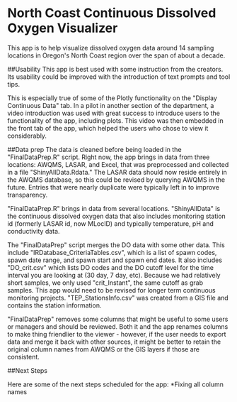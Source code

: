 # North Coast Continuous Dissolved Oxygen Visualizer

This app is to help visualize dissolved oxygen data around 14 sampling locations in Oregon's North Coast region over the span of about a decade.

##Usability
This app is best used with some instruction from the creators. Its usability could be improved with the introduction of text prompts and tool tips.

This is especially true of some of the Plotly functionality on the "Display Continuous Data" tab. In a pilot in another section of the department, a video introduction was used with great success to introduce users to the functionality of the app, including plots. This video was then embedded in the front tab of the app, which helped the users who chose to view it considerably.

##Data prep
The data is cleaned before being loaded in the "FinalDataPrep.R" script. Right now, the app brings in data from three locations: AWQMS, LASAR, and Excel, that was preprocessed and collected in a file "ShinyAllData.Rdata." The LASAR data should now reside entirely in the AWQMS database, so this could be revised by querying AWQMS in the future. Entries that were nearly duplicate were typically left in to improve transparency.

"FinalDataPrep.R" brings in data from several locations. "ShinyAllData" is the continuous dissolved oxygen data that also includes monitoring station id (formerly LASAR id, now MLocID) and typically temperature, pH and conductivity data. 

The "FinalDataPrep" script merges the DO data with some other data. This include "IRDatabase_CriteriaTables.csv", which is a list of spawn codes, spawn date range, and spawn start and spawn end dates. It also includes "DO_crit.csv" which lists DO codes and the DO cutoff level for the time interval you are looking at (30 day, 7 day, etc). Because we had relatively short samples, we only used "crit_Instant", the same cutoff as grab samples. This app would need to be revised for longer term continuous monitoring projects. "TEP_StationsInfo.csv" was created from a GIS file and contains the station information.

"FinalDataPrep" removes some columns that might be useful to some users or managers and should be reviewed. Both it and the app renames columns to make thing friendlier to the viewer - however, if the user needs to export data and merge it back with other sources, it might be better to retain the original column names from AWQMS or the GIS layers if those are consistent.



##Next Steps

Here are some of the next steps scheduled for the app:
*Fixing all column names
